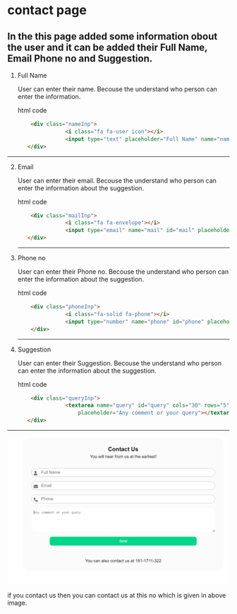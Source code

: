 # contact page 

In the this page added some information obout the user and it can be added their **Full Name, Email Phone no** and **Suggestion**.
---
1. Full Name

     User can enter their name. Becouse the understand who person can enter the information. 
     

     html code
     ```html
         <div class="nameInp">
                    <i class="fa fa-user icon"></i>
                    <input type="text" placeholder="Full Name" name="name" id="name">
        </div>
     ```
---
2. Email

     User can enter their email. Becouse the understand who person can enter the information about the suggestion.

    html code
     ```html
         <div class="mailInp">
                    <i class="fa fa-envelope"></i>
                    <input type="email" name="mail" id="mail" placeholder="Email">
        </div>
     ```
     ---
3. Phone no
    
    User can enter their Phone no. Becouse the understand who person can enter the information about the suggestion.

    html code
     ```html
         <div class="phoneInp">
                    <i class="fa-solid fa-phone"></i>
                    <input type="number" name="phone" id="phone" placeholder="Phone" min="100000" max="9999999999">
         </div>
     ```
    ---
4. Suggestion
    
    User can enter their Suggestion. Becouse the understand who person can enter the information about the suggestion.

    html code
     ```html
         <div class="queryInp">
                    <textarea name="query" id="query" cols="30" rows="5"
                        placeholder="Any comment or your query"></textarea>
        </div>
     ```

---


![output image](output.png)

if you contact us then you can contact us at this no which is given in above image.


